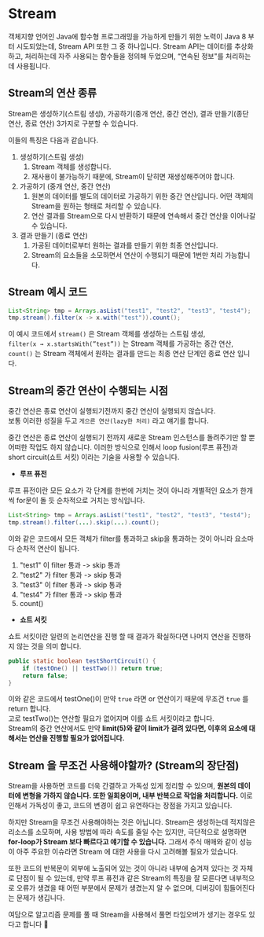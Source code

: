 # Stream

객체지향 언어인 Java에 함수형 프로그래밍을 가능하게 만들기 위한 노력이 Java 8 부터 시도되었는데, Stream API 또한 그 중 하나입니다.  Stream API는 데이터를 추상화하고, 처리하는데 자주 사용되는 함수들을 정의해 두었으며, “연속된 정보"를 처리하는데 사용됩니다.

## Stream의 연산 종류

Stream은 생성하기(스트림 생성), 가공하기(중개 연산, 중간 연산), 결과 만들기(종단 연산, 종료 연산) 3가지로 구분할 수 있습니다.  

이들의 특징은 다음과 같습니다.

1. 생성하기(스트림 생성)
    1. Stream 객체를 생성합니다.
    2. 재사용이 불가능하기 때문에, Stream이 닫히면 재생성해주어야 합니다.
2. 가공하기 (중개 연산, 중간 연산)
    1. 원본의 데이터를 별도의 데이터로 가공하기 위한 중간 연산입니다. 어떤 객체의 Stream을 원하는 형태로 처리할 수 있습니다.
    2. 연산 결과를 Stream으로 다시 반환하기 때문에 연속해서 중간 연산을 이어나갈 수 있습니다.
3. 결과 만들기 (종료 연산)
    1. 가공된 데이터로부터 원하는 결과를 만들기 위한 최종 연산입니다.
    2. Stream의 요소들을 소모하면서 연산이 수행되기 때문에 1번만 처리 가능합니다.

## Stream 예시 코드

```java
List<String> tmp = Arrays.asList("test1", "test2", "test3", "test4");
tmp.stream().filter(x -> x.with("test")).count();

```

이 예시 코드에서 `stream()` 은 Stream 객체를 생성하는 스트림 생성,    
`filter(x → x.startsWith(”test”))` 는 Stream 객체를 가공하는 중간 연산,    
`count()` 는 Stream 객체에서 원하는 결과를 만드는 최종 연산 단계인 종료 연산 입니다.   

## Stream의 중간 연산이 수행되는 시점

중간 연산은 종료 연산이 실행되기전까지 중간 연산이 실행되지 않습니다.  
보통 이러한 성질을 두고 `게으른 연산(lazy한 처리)` 라고 얘기를 합니다.

중간 연산은 종료 연산이 실행되기 전까지 새로운 Stream 인스턴스를 돌려주기만 할 뿐 어떠한 작업도 하지 않습니다. 이러한 방식으로 인해서 loop fusion(루프 퓨전)과 short circuit(쇼트 서킷) 이라는 기술을 사용할 수 있습니다.

- **루프 퓨전**

루프 퓨전이란 모든 요소가 각 단계를 한번에 거치는 것이 아니라 개별적인 요소가 한개씩 for문이 돌 듯 순차적으로 거치는 방식입니다.

```java
List<String> tmp = Arrays.asList("test1", "test2", "test3", "test4");
tmp.stream().filter(...).skip(...).count();
```

이와 같은 코드에서 모든 객체가 filter를 통과하고 skip을 통과하는 것이 아니라 요소마다 순차적 연산이 됩니다.

1. "test1" 이 filter 통과 -> skip 통과
2. "test2" 가 filter 통과 -> skip 통과
3. "test3" 이 filter 통과 -> skip 통과
4. "test4" 가 filter 통과 -> skip 통과
5. count()

- **쇼트 서킷**

쇼트 서킷이란 일련의 논리연산을 진행 할 때 결과가 확실하다면 나머지 연산을 진행하지 않는 것을 의미 합니다.

```java
public static boolean testShortCircuit() {
	if (testOne() || testTwo()) return true;
	return false;
}
```

이와 같은 코드에서 testOne()이 만약 `true` 라면 or 연산이기 때문에 무조건 `true` 를 return 합니다.  
고로 testTwo()는 연산할 필요가 없어지며 이를 쇼트 서킷이라고 합니다.  
Stream의 중간 연산에서도 만약 **limit(5)와 같이 limit가 걸려 있다면, 이후의 요소에 대해서는 연산을 진행할 필요가 없어집니다.**

## Stream 을 무조건 사용해야할까? (Stream의 장단점)

Stream을 사용하면 코드를 더욱 간결하고 가독성 있게 정리할 수 있으며, **원본의 데이터에 변형을 가하지 않습니다. 또한 일회용이며, 내부 반복으로 작업을 처리합니다.** 이로 인해서 가독성이 좋고, 코드의 변경이 쉽고 유연하다는 장점을 가지고 있습니다.  

하지만 Stream을 무조건 사용해야하는 것은 아닙니다. Stream은 생성하는데 적지않은 리소스를 소모하며, 사용 방법에 따라 속도를 줄일 수는 있지만, 극단적으로 설명하면 **for-loop가 Stream 보다 빠르다고 얘기할 수 있습니다.** 그래서 주식 매매와 같이 성능이 아주 주요한 이슈라면 Stream 에 대한 사용을 다시 고려해볼 필요가 있습니다.  

또한 코드의 반복문이 외부에 노출되어 있는 것이 아니라 내부에 숨겨져 있다는  것 자체로 단점이 될 수 있는데, 만약 루프 퓨전과 같은 Stream의 특징을 잘 모른다면 내부적으로 오류가 생겼을 때 어떤 부분에서 문제가 생겼는지 알 수 없으며, 디버깅이 힘들어진다는 문제가 생깁니다.  

여담으로 알고리즘 문제를 풀 때 Stream을 사용해서 풀면 타임오버가 생기는 경우도 있다고 합니다 🙂  